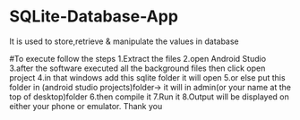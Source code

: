 # SQLite-Database-App
It is used to store,retrieve &amp; manipulate  the values in database  

#To execute follow the steps
1.Extract the files 
2.open Android Studio
3.after the software executed all the background files then click open project
4.in that windows add this sqlite folder it will open
5.or else put this folder in (android studio projects)folder-> it will in admin(or your name at the top of desktop)folder
6.then compile it
7.Run it
8.Output will be displayed on either your phone or emulator.
Thank you
